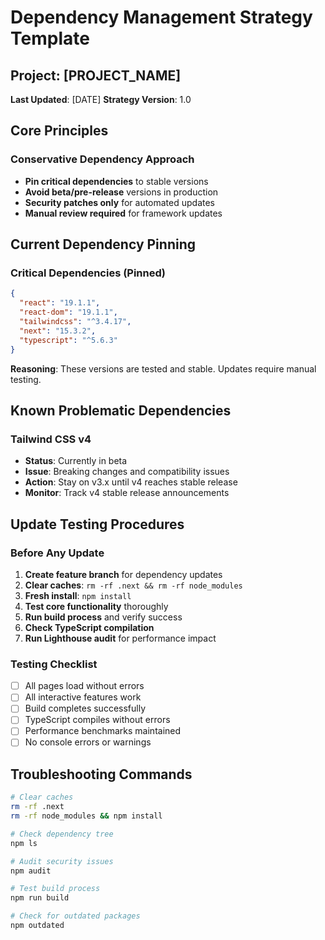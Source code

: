 # Dependency Management Strategy Template

## Project: [PROJECT_NAME]
**Last Updated**: [DATE]
**Strategy Version**: 1.0

## Core Principles

### Conservative Dependency Approach
- **Pin critical dependencies** to stable versions
- **Avoid beta/pre-release** versions in production
- **Security patches only** for automated updates
- **Manual review required** for framework updates

## Current Dependency Pinning

### Critical Dependencies (Pinned)
```json
{
  "react": "19.1.1",
  "react-dom": "19.1.1", 
  "tailwindcss": "^3.4.17",
  "next": "15.3.2",
  "typescript": "^5.6.3"
}
```

**Reasoning**: These versions are tested and stable. Updates require manual testing.

## Known Problematic Dependencies

### Tailwind CSS v4
- **Status**: Currently in beta
- **Issue**: Breaking changes and compatibility issues
- **Action**: Stay on v3.x until v4 reaches stable release
- **Monitor**: Track v4 stable release announcements

## Update Testing Procedures

### Before Any Update
1. **Create feature branch** for dependency updates
2. **Clear caches**: `rm -rf .next && rm -rf node_modules`
3. **Fresh install**: `npm install`
4. **Test core functionality** thoroughly
5. **Run build process** and verify success
6. **Check TypeScript compilation**
7. **Run Lighthouse audit** for performance impact

### Testing Checklist
- [ ] All pages load without errors
- [ ] All interactive features work
- [ ] Build completes successfully
- [ ] TypeScript compiles without errors
- [ ] Performance benchmarks maintained
- [ ] No console errors or warnings

## Troubleshooting Commands

```bash
# Clear caches
rm -rf .next
rm -rf node_modules && npm install

# Check dependency tree
npm ls

# Audit security issues
npm audit

# Test build process
npm run build

# Check for outdated packages
npm outdated
```